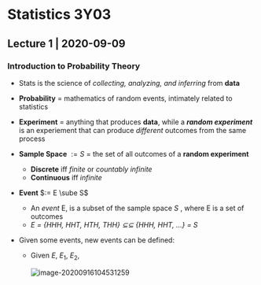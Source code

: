 # Statistics 3Y03 

## Lecture 1 | 2020-09-09

### Introduction to Probability Theory

- Stats is the science of *collecting, analyzing, and inferring* from **data**

- **Probability** = mathematics of random events, intimately related to statistics

- **Experiment** = anything that produces **data**, while a ***random experiment*** is an experiement that can produce *different* outcomes from the same process

- **Sample Space** $:= S$ = the set of all outcomes of a **random experiment**

  - **Discrete** iff *finite* or *countably infinite*
  - **Continuous** iff *infinite*

- **Event** $:= E  \sube S$

  - An *event* E, is a subset of the sample space *S* , where E is a set of outcomes
  - *E = {HHH, HHT, HTH, THH} ⊆⊆ {HHH, HHT, …} = S*

- Given some events, new events can be defined: 

  - Given $E$, $E_1$, $E_2$,

    ![image-20200916104531259](images/lecture/image-20200916104531259.png) 

    
